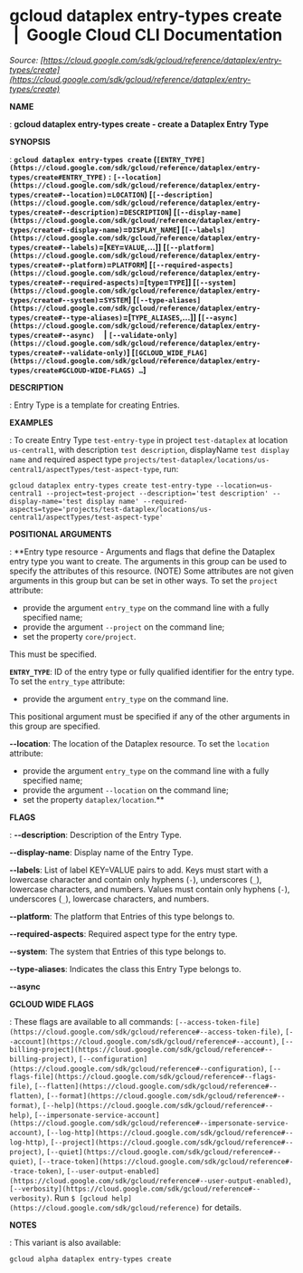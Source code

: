 # gcloud dataplex entry-types create  |  Google Cloud CLI Documentation

*Source: [https://cloud.google.com/sdk/gcloud/reference/dataplex/entry-types/create](https://cloud.google.com/sdk/gcloud/reference/dataplex/entry-types/create)*

**NAME**

: **gcloud dataplex entry-types create - create a Dataplex Entry Type**

**SYNOPSIS**

: **`gcloud dataplex entry-types create` (`[ENTRY_TYPE](https://cloud.google.com/sdk/gcloud/reference/dataplex/entry-types/create#ENTRY_TYPE)` : `[--location](https://cloud.google.com/sdk/gcloud/reference/dataplex/entry-types/create#--location)`=`LOCATION`) [`[--description](https://cloud.google.com/sdk/gcloud/reference/dataplex/entry-types/create#--description)`=`DESCRIPTION`] [`[--display-name](https://cloud.google.com/sdk/gcloud/reference/dataplex/entry-types/create#--display-name)`=`DISPLAY_NAME`] [`[--labels](https://cloud.google.com/sdk/gcloud/reference/dataplex/entry-types/create#--labels)`=[`KEY`=`VALUE`,…]] [`[--platform](https://cloud.google.com/sdk/gcloud/reference/dataplex/entry-types/create#--platform)`=`PLATFORM`] [`[--required-aspects](https://cloud.google.com/sdk/gcloud/reference/dataplex/entry-types/create#--required-aspects)`=[`type`=`TYPE`]] [`[--system](https://cloud.google.com/sdk/gcloud/reference/dataplex/entry-types/create#--system)`=`SYSTEM`] [`[--type-aliases](https://cloud.google.com/sdk/gcloud/reference/dataplex/entry-types/create#--type-aliases)`=[`TYPE_ALIASES`,…]] [`[--async](https://cloud.google.com/sdk/gcloud/reference/dataplex/entry-types/create#--async)`     | `[--validate-only](https://cloud.google.com/sdk/gcloud/reference/dataplex/entry-types/create#--validate-only)`] [`[GCLOUD_WIDE_FLAG](https://cloud.google.com/sdk/gcloud/reference/dataplex/entry-types/create#GCLOUD-WIDE-FLAGS) …`]**

**DESCRIPTION**

: Entry Type is a template for creating Entries.

**EXAMPLES**

: To create Entry Type `test-entry-type` in project
`test-dataplex` at location `us-central1`, with
description `test description`, displayName `test display
name` and required aspect type
`projects/test-dataplex/locations/us-central1/aspectTypes/test-aspect-type`,
run:

```
gcloud dataplex entry-types create test-entry-type --location=us-central1 --project=test-project --description='test description' --display-name='test display name' --required-aspects=type='projects/test-dataplex/locations/us-central1/aspectTypes/test-aspect-type'
```

**POSITIONAL ARGUMENTS**

: **Entry type resource - Arguments and flags that define the Dataplex entry type
you want to create. The arguments in this group can be used to specify the
attributes of this resource. (NOTE) Some attributes are not given arguments in
this group but can be set in other ways.
To set the `project` attribute:

- provide the argument `entry_type` on the command line with a fully
specified name;
- provide the argument `--project` on the command line;
- set the property `core/project`.

This must be specified.

**`ENTRY_TYPE`**:
ID of the entry type or fully qualified identifier for the entry type.
To set the `entry_type` attribute:

- provide the argument `entry_type` on the command line.

This positional argument must be specified if any of the other arguments in this
group are specified.

**--location**:
The location of the Dataplex resource.
To set the `location` attribute:

- provide the argument `entry_type` on the command line with a fully
specified name;
- provide the argument `--location` on the command line;
- set the property `dataplex/location`.**

**FLAGS**

: **--description**:
Description of the Entry Type.

**--display-name**:
Display name of the Entry Type.

**--labels**:
List of label KEY=VALUE pairs to add.
Keys must start with a lowercase character and contain only hyphens
(`-`), underscores (`_`), lowercase characters, and
numbers. Values must contain only hyphens (`-`), underscores
(`_`), lowercase characters, and numbers.

**--platform**:
The platform that Entries of this type belongs to.

**--required-aspects**:
Required aspect type for the entry type.

**--system**:
The system that Entries of this type belongs to.

**--type-aliases**:
Indicates the class this Entry Type belongs to.

**--async**

**GCLOUD WIDE FLAGS**

: These flags are available to all commands: `[--access-token-file](https://cloud.google.com/sdk/gcloud/reference#--access-token-file)`,
`[--account](https://cloud.google.com/sdk/gcloud/reference#--account)`, `[--billing-project](https://cloud.google.com/sdk/gcloud/reference#--billing-project)`,
`[--configuration](https://cloud.google.com/sdk/gcloud/reference#--configuration)`,
`[--flags-file](https://cloud.google.com/sdk/gcloud/reference#--flags-file)`,
`[--flatten](https://cloud.google.com/sdk/gcloud/reference#--flatten)`, `[--format](https://cloud.google.com/sdk/gcloud/reference#--format)`, `[--help](https://cloud.google.com/sdk/gcloud/reference#--help)`, `[--impersonate-service-account](https://cloud.google.com/sdk/gcloud/reference#--impersonate-service-account)`,
`[--log-http](https://cloud.google.com/sdk/gcloud/reference#--log-http)`,
`[--project](https://cloud.google.com/sdk/gcloud/reference#--project)`, `[--quiet](https://cloud.google.com/sdk/gcloud/reference#--quiet)`, `[--trace-token](https://cloud.google.com/sdk/gcloud/reference#--trace-token)`, `[--user-output-enabled](https://cloud.google.com/sdk/gcloud/reference#--user-output-enabled)`,
`[--verbosity](https://cloud.google.com/sdk/gcloud/reference#--verbosity)`.
Run `$ [gcloud help](https://cloud.google.com/sdk/gcloud/reference)` for details.

**NOTES**

: This variant is also available:

```
gcloud alpha dataplex entry-types create
```